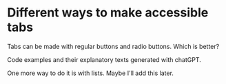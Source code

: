 # Different ways to make accessible tabs

Tabs can be made with regular buttons and radio buttons. Which is better?

Code examples and their explanatory texts generated with chatGPT.

One more way to do it is with lists. Maybe I'll add this later.